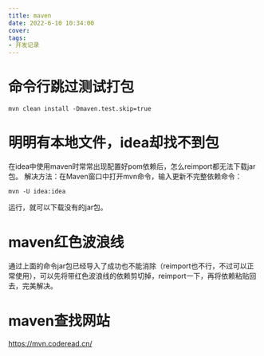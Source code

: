 ```yaml
---
title: maven
date: 2022-6-10 10:34:00
cover: 
tags:
- 开发记录
---
```

# 命令行跳过测试打包
```shell
mvn clean install -Dmaven.test.skip=true
```

# 明明有本地文件，idea却找不到包
在idea中使用maven时常常出现配置好pom依赖后，怎么reimport都无法下载jar包。
解决方法：在Maven窗口中打开mvn命令，输入更新不完整依赖命令：
```shell
mvn -U idea:idea
```
运行，就可以下载没有的jar包。

# maven红色波浪线
通过上面的命令jar包已经导入了成功也不能消除（reimport也不行，不过可以正常使用），可以先将带红色波浪线的依赖剪切掉，reimport一下，再将依赖粘贴回去，完美解决。


# maven查找网站
https://mvn.coderead.cn/
